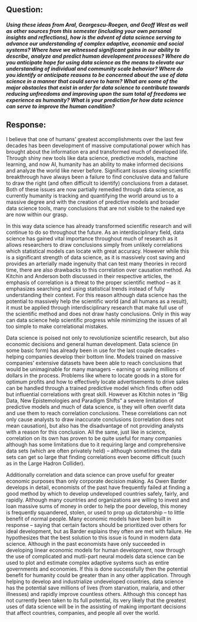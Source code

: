 ## Question:
##### Using  these  ideas  from  Aral,  Georgescu-Roegen,  and  Geoff  West  as  well  as  other sources  from  this  semester  (including  your  own  personal  insights  and  reflections), how is the advent of data science serving to advance our understanding of complex adaptive, economic and social systems? Where  have  we  witnessed  significant  gains  in  our  ability  to  describe,  analyze  and  predict human development processes?   Where do you anticipate hope for using data science as the  means  to  elevate  our  understanding  of  individual  and  community  scale  behavior?  Where do you identify or anticipate reasons to be concerned about the use of data science in a manner that could serve to harm?   What are some of the major obstacles that exist in order  for  data  science  to  contribute  towards  reducing  unfreedoms  and  improving  upon  the sum  total  of  freedoms  we  experience  as  humanity?    What  is  your  prediction  for  how  data science can serve to improve the human condition?<br>

## Response:
I believe that one of humans’ greatest accomplishments over the last few decades has been development of massive computational power which has brought about the information era and transformed much of developed life. Through shiny new tools like data science, predictive models, machine learning, and now AI, humanity has an ability to make informed decisions and analyze the world like never before. Significant issues slowing scientific breakthrough have always been a failure to find conclusive data and failure to draw the right (and often difficult to identify) conclusions from a dataset. Both of these issues are now partially remedied through data science, as currently humanity is tracking and quantifying the world around us to a massive degree and with the creation of predictive models and broader data science tools, many conclusions that are not visible to the naked eye are now within our grasp. 

In this way data science has already transformed scientific research and will continue to do so throughout the future. As an interdisciplinary field, data science has gained vital importance throughout much of research as it allows researchers to draw conclusions simply from unlikely correlations which statistical models can locate with great accuracy. However while this is a significant strength of data science, as it is massively cost saving and provides an arterially made ingenuity that can test many theories in record time, there are also drawbacks to this correlation over causation method. As Kitchin and Anderson both discussed in their respective articles, the emphasis of correlation is a threat to the proper scientific method – as it emphasizes searching and using statistical trends instead of fully understanding their context. For this reason although data science has the potential to massively help the scientific world (and all humans as a result), it must be applied through interdisciplinary research that make full use of the scientific method and does not draw hasty conclusions. Only in this way can data science help scientific progress while minimizing the issues of all too simple to make correlational mistakes.

Data science is poised not only to revolutionize scientific research, but also economic decisions and general human development. Data science (in some basic form) has already been in use for the last couple decades -  helping companies develop their bottom line. Models trained on massive companies’ extensive datasets have been able to reach conclusions that would be unimaginable for many managers – earning or saving millions of dollars in the process. Problems like where to locate goods in a store for optimum profits and how to effectively locate advertisements to drive sales can be handled through a trained predictive model which finds often odd but influential correlations with great skill. However as Kitchin notes in “Big Data, New Epistemologies and Paradigm Shifts” a severe limitation of predictive models and much of data science, is they will often overfit data and use them to reach correlation conclusions.  These correlations can not only cause analysts to draw inaccurate conclusions (correlation does not mean causation), but also has the disadvantage of not providing analysts with a reason for this conclusion. All the same, just like in science, correlation on its own has proven to be quite useful for many companies although has some limitations due to it requiring large and comprehensive data sets (which are often privately held) – although sometimes the data sets can get so large that finding correlations even become difficult (such as in the Large Hadron Collider).

Additionally correlation and data science can prove useful for greater economic purposes than only corporate decision making. As Owen Barder develops in detail, economists of the past have frequently failed at finding a good method by which to develop undeveloped countries safely, fairly, and rapidly. Although many countries and organizations are willing to invest and loan massive sums of money in order to help the poor develop, this money is frequently squandered, stolen, or used to prop up dictatorship – to little benefit of normal people. Many economic models have been built in response – saying that certain factors should be prioritized over others for ideal development, but as Barder explains they often are met with failure. He hypothesizes that the best solution to this issue is found in modern data science. Although in the past economists have only succeeded in developing linear economic models for human development, now through the use of complicated and mutli-part neural models data science can be used to plot and estimate complex adaptive systems such as entire governments and economies. If this is done successfully then the potential benefit for humanity could be greater than in any other application. Through helping to develop and industrialize undeveloped countries, data science has the potential save millions of lives (from starvation, malaria, and other illnesses) and rapidly improve countless others. Although this concept has not currently been taken to its full potential, its very likely that the greatest uses of data science will be in the assisting of making important decisions that affect countries, companies, and people all over the world.

